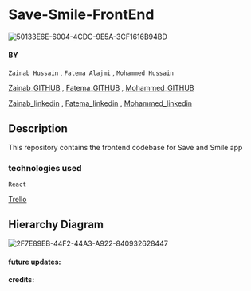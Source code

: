 # Save-Smile-FrontEnd

![50133E6E-6004-4CDC-9E5A-3CF1616B94BD](https://github.com/ZainabHussain20/Save-and-Smile-/assets/121151845/1cdc7efd-3be1-4db6-a7e2-2555f290466a)

#### BY
`Zainab Hussain` , `Fatema Alajmi` , `Mohammed Hussain`


[Zainab_GITHUB](https://github.com/ZainabHussain20) , [Fatema_GITHUB](https://github.com/fatemaajmi) , [Mohammed_GITHUB](https://github.com/MohdHusain2000)



[Zainab_linkedin](https://www.linkedin.com/in/zainab-hussain-350643310/) , [Fatema_linkedin](https://github.com/fatemaajmi) , [Mohammed_linkedin](https://github.com/fatemaajmi)

## Description
This repository contains the frontend codebase for Save and Smile app 

### technologies used
`React `

[Trello](https://trello.com/b/K10bdZfI/save-and-smile) 

## Hierarchy Diagram

![2F7E89EB-44F2-44A3-A922-840932628447](https://github.com/ZainabHussain20/Save-and-Smile-/assets/121151845/fd9ad86d-be14-4bf9-b67c-a4cee872b645)

#### future updates:

#### credits:
